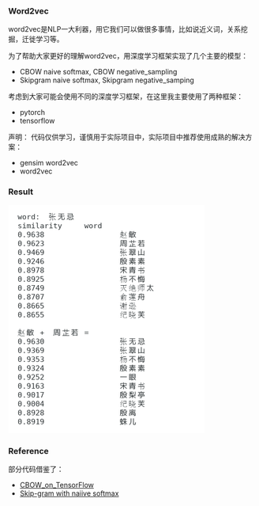 ### Word2vec

word2vec是NLP一大利器，用它我们可以做很多事情，比如说近义词，关系挖掘，迁徙学习等。

为了帮助大家更好的理解word2vec，用深度学习框架实现了几个主要的模型：
* CBOW naive softmax, CBOW negative_sampling
* Skipgram naive softmax, Skipgram negative_samping

考虑到大家可能会使用不同的深度学习框架，在这里我主要使用了两种框架：
* pytorch
* tensorflow

声明： 代码仅供学习，谨慎用于实际项目中，实际项目中推荐使用成熟的解决方案：
* gensim word2vec
* word2vec 

### Result
![result.png](./corpus/result.png)

### Reference
部分代码借鉴了：
* [CBOW_on_TensorFlow](https://github.com/edugp/CBOW_on_TensorFlow/blob/master/CBOW.ipynb)
* [Skip-gram with naiive softmax](https://nbviewer.jupyter.org/github/DSKSD/DeepNLP-models-Pytorch/blob/master/notebooks/01.Skip-gram-Naive-Softmax.ipynb)

